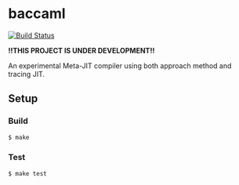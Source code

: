 # baccaml 

[![Build Status](https://travis-ci.org/prg-titech/baccaml.svg?branch=develop)](https://travis-ci.org/prg-titech/baccaml)


**!!THIS PROJECT IS UNDER DEVELOPMENT!!**

An experimental Meta-JIT compiler using both approach method and tracing JIT.

## Setup

### Build

``` bash
$ make
```

### Test

``` bash
$ make test
```
